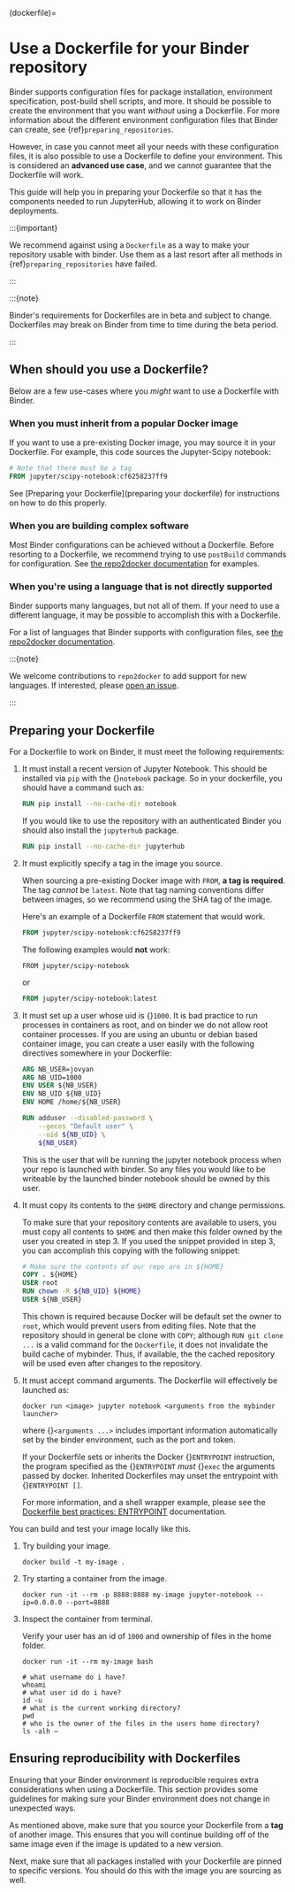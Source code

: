 (dockerfile)=

# Use a Dockerfile for your Binder repository

Binder supports configuration files for package
installation, environment specification, post-build shell scripts, and more.
It should be possible to create the environment that you want *without*
using a Dockerfile. For more information about the different environment
configuration files that Binder can create, see
{ref}`preparing_repositories`.

However, in case you cannot meet all your needs with these configuration
files, it is also possible to use a Dockerfile to define your environment.
This is considered an **advanced use case**, and we cannot guarantee that the
Dockerfile will work.

This guide will help you in preparing your Dockerfile so that it has the
components needed to run JupyterHub, allowing it to work on Binder
deployments.

:::{important}

We recommend against using a `Dockerfile` as a way to make your repository
usable with binder. Use them as a last resort after all methods in
{ref}`preparing_repositories` have failed.

:::

:::{note}

Binder's requirements for Dockerfiles are in beta and subject to change.
Dockerfiles may break on Binder from time to time during the beta period.

:::

## When should you use a Dockerfile?

Below are a few use-cases where you *might* want to use a Dockerfile with
Binder.

### When you must inherit from a popular Docker image

If you want to use a pre-existing Docker image, you may source it in your
Dockerfile. For example, this code sources the Jupyter-Scipy notebook:

```Dockerfile
# Note that there must be a tag
FROM jupyter/scipy-notebook:cf6258237ff9
```

See [Preparing your Dockerfile](preparing your dockerfile) for instructions on how to
do this properly.

### When you are building complex software

Most Binder configurations can be achieved without a Dockerfile.
Before resorting to a Dockerfile, we recommend trying to use `postBuild`
commands for configuration.  See
[the repo2docker documentation](<http://repo2docker.readthedocs.io/en/latest/>)
for examples.

### When you're using a language that is not directly supported

Binder supports many languages, but not all of them. If your need to use
a different language, it may be possible to accomplish this with a Dockerfile.

For a list of languages that Binder supports with configuration files, see
[the repo2docker documentation](<http://repo2docker.readthedocs.io/en/latest/>).

:::{note}

We welcome contributions to `repo2docker` to add support for new
languages. If interested, please
[open an issue](<https://github.com/jupyter/repo2docker/issues>).

:::

## Preparing your Dockerfile

For a Dockerfile to work on Binder, it must meet the following requirements:

1. It must install a recent version of Jupyter Notebook.
   This should be installed via `pip` with the {}`notebook` package.
   So in your dockerfile, you should have a command such as:

   ```Dockerfile
   RUN pip install --no-cache-dir notebook
   ```

   If you would like to use the repository with an authenticated Binder you
   should also install the `jupyterhub` package.

   ```Dockerfile
   RUN pip install --no-cache-dir jupyterhub
   ```

2. It must explicitly specify a tag in the image you source.

   When sourcing a pre-existing Docker image with `FROM`,
   **a tag is required**. The tag *cannot* be `latest`. Note that tag
   naming conventions differ between images, so we recommend using
   the SHA tag of the image.

   Here's an example of a Dockerfile `FROM` statement that would work.

   ```Dockerfile
   FROM jupyter/scipy-notebook:cf6258237ff9
   ```

   The following examples would **not** work:

   ```
   FROM jupyter/scipy-notebook
   ```

   or

   ```Dockerfile
   FROM jupyter/scipy-notebook:latest
   ```

3. It must set up a user whose uid is {}`1000`.
   It is bad practice to run processes in containers as root, and on binder
   we do not allow root container processes. If you are using an ubuntu or
   debian based container image, you can create a user easily with the following
   directives somewhere in your Dockerfile:

   ```Dockerfile
   ARG NB_USER=jovyan
   ARG NB_UID=1000
   ENV USER ${NB_USER}
   ENV NB_UID ${NB_UID}
   ENV HOME /home/${NB_USER}

   RUN adduser --disabled-password \
       --gecos "Default user" \
       --uid ${NB_UID} \
       ${NB_USER}
   ```

   This is the user that will be running the jupyter notebook process
   when your repo is launched with binder. So any files you would like to
   be writeable by the launched binder notebook should be owned by this user.

4. It must copy its contents to the `$HOME` directory and change permissions.

   To make sure that your repository contents are available to users,
   you must copy all contents to `$HOME` and then make this folder
   owned by the user you created in step 3. If you used the snippet provided
   in step 3, you can accomplish this copying with the following snippet:

   ```Dockerfile
   # Make sure the contents of our repo are in ${HOME}
   COPY . ${HOME}
   USER root
   RUN chown -R ${NB_UID} ${HOME}
   USER ${NB_USER}
   ```

   This chown is required because Docker will be default
   set the owner to `root`, which would prevent users from editing files. Note that the repository
   should in general be clone with `COPY`; although `RUN git clone ...` is a valid command for the
   `Dockerfile`, it does not invalidate the build cache of mybinder. Thus, if available, the the cached
   repository will be used even after changes to the repository.

5. It must accept command arguments. The Dockerfile will effectively be launched as:

   ```shell
   docker run <image> jupyter notebook <arguments from the mybinder launcher>
   ```

   where {}`<arguments ...>` includes important information automatically set by the binder
   environment, such as the port and token.

   If your Dockerfile sets or inherits the Docker {}`ENTRYPOINT` instruction, the program
   specified as the {}`ENTRYPOINT` *must* {}`exec` the arguments passed by docker. Inherited
   Dockerfiles may unset the entrypoint with {}`ENTRYPOINT []`.

   For more information, and a shell wrapper example, please see the [Dockerfile best practices: ENTRYPOINT](<https://docs.docker.com/develop/develop-images/dockerfile_best-practices/#entrypoint>) documentation.

You can build and test your image locally like this.

1. Try building your image.

   ```shell
   docker build -t my-image .
   ```

2. Try starting a container from the image.

   ```shell
   docker run -it --rm -p 8888:8888 my-image jupyter-notebook --ip=0.0.0.0 --port=8888
   ```

3. Inspect the container from terminal.

   Verify your user has an id of `1000` and ownership of files in the home folder.

   ```shell
   docker run -it --rm my-image bash
   ```

   ```shell
   # what username do i have?
   whoami
   # what user id do i have?
   id -u
   # what is the current working directory?
   pwd
   # who is the owner of the files in the users home directory?
   ls -alh ~
   ```


## Ensuring reproducibility with Dockerfiles

Ensuring that your Binder environment is reproducible requires extra
considerations when using a Dockerfile. This section provides some guidelines
for making sure your Binder environment does not change in unexpected ways.

As mentioned above, make sure that you source your Dockerfile from a **tag**
of another image. This ensures that you will continue building off of
the same image even if the image is updated to a new version.

Next, make sure that all packages installed with your Dockerfile
are pinned to specific versions. You should do this with the image you are
sourcing as well.


